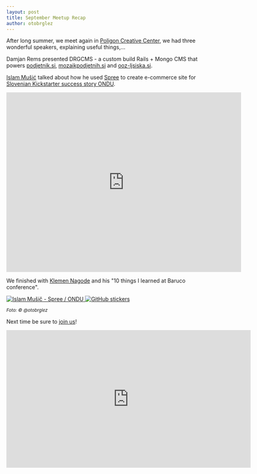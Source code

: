 ```yaml
---
layout: post
title: September Meetup Recap
author: otobrglez
---
```


After long summer, we meet again in [Poligon Creative Center][pcc], we had three wonderful speakers, explaining useful things,...

Damjan Rems presented DRGCMS - a custom build Rails + Mongo CMS that powers [podjetnik.si](http://www.podjetnik.si/), [mozaikpodjetnih.si](http://www.mozaikpodjetnih.si/) and [ooz-ljsiska.si](http://www.ooz-ljsiska.si/).

[Islam Mušić](https://twitter.com/imusic0609) talked about how he used [Spree](https://github.com/spree/spree) to create e-commerce site for [Slovenian Kickstarter success story ONDU](http://www.ondu.si/).

<iframe src="http://www.slideshare.net/islammusic/slideshelf" width="615px" height="470px" frameborder="0" marginwidth="0" marginheight="0" scrolling="no" style="border:none;" allowfullscreen webkitallowfullscreen mozallowfullscreen></iframe>

We finished with [Klemen Nagode](https://twitter.com/knagode) and his "10 things I learned at Baruco conference".

<div class="gallery">
  <a href="http://www.meetup.com/RubySlovenia/photos/25511792/#427576102" target="_blank">
    <img src="http://photos1.meetupstatic.com/photos/event/3/e/e/6/600_427576102.jpeg" alt="Islam Mušič - Spree / ONDU">
  </a>
  <a href="http://www.meetup.com/RubySlovenia/photos/25511792/#427576392" target="_blank">
    <img src="http://photos3.meetupstatic.com/photos/event/4/0/0/8/600_427576392.jpeg" alt="GitHub stickers" class="last">
  </a>
</div>

<small><i>Foto: &copy; @otobrglez</i></small>

Next time be sure to [join us][join-us]!

<iframe src="http://new.livestream.com/accounts/564247/events/3393723/videos/63091451/player?autoPlay=false&height=360&mute=false&width=640" width="640" height="360" frameborder="0" scrolling="no"></iframe>

[join-us]: http://www.meetup.com/RubySlovenia/
[pcc]: http://www.poligon.si/
